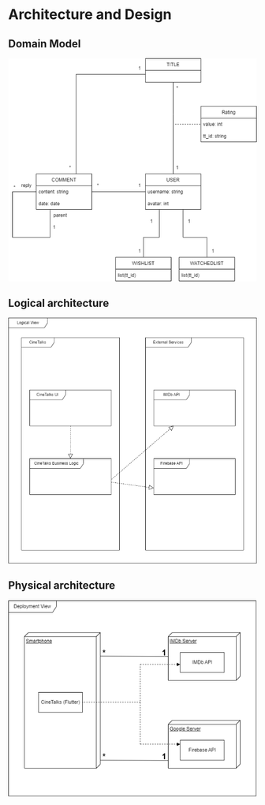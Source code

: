 # Architecture and Design

## Domain Model

<p align="center" justify="center">
  <img src="images/Domain Model_WithBackground.png"
</p>

## Logical architecture

<p align="center" justify="center">
  <img src="images/logicalArchitecture.png"
</p>

## Physical architecture

<p align="center" justify="center">
  <img src="images/Physical Architecture_WithBackground.png"
</p>
